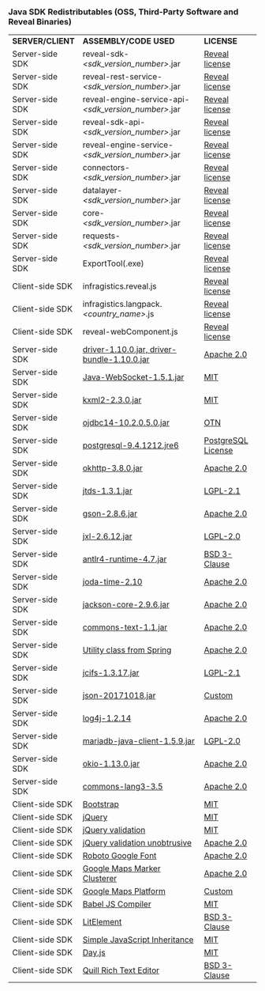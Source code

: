 ### Java SDK Redistributables (OSS, Third-Party Software and Reveal Binaries)

|              |                                                                                                               |                                                                                                            |
| ------------ | ------------------------------------------------------------------------------------------------------------- | ---------------------------------------------------------------------------------------------------------- |
| **SERVER/CLIENT** | **ASSEMBLY/CODE USED**                                                                                                 | **LICENSE**                                                                                                |
| Server-side SDK | reveal-sdk-*<sdk_version_number>*.jar | [Reveal license](https://www.revealbi.io/terms-of-use) |
| Server-side SDK | reveal-rest-service-*<sdk_version_number>*.jar | [Reveal license](https://www.revealbi.io/terms-of-use) |
| Server-side SDK | reveal-engine-service-api-*<sdk_version_number>*.jar | [Reveal license](https://www.revealbi.io/terms-of-use) |
| Server-side SDK| reveal-sdk-api-*<sdk_version_number>*.jar | [Reveal license](https://www.revealbi.io/terms-of-use) |
| Server-side SDK | reveal-engine-service-*<sdk_version_number>*.jar | [Reveal license](https://www.revealbi.io/terms-of-use) |
| Server-side SDK | connectors-*<sdk_version_number>*.jar | [Reveal license](https://www.revealbi.io/terms-of-use) |
| Server-side SDK | datalayer-*<sdk_version_number>*.jar | [Reveal license](https://www.revealbi.io/terms-of-use) |
| Server-side SDK | core-*<sdk_version_number>*.jar | [Reveal license](https://www.revealbi.io/terms-of-use) |
| Server-side SDK | requests-*<sdk_version_number>*.jar | [Reveal license](https://www.revealbi.io/terms-of-use) |
| Server-side SDK | ExportTool(.exe) | [Reveal license](https://www.revealbi.io/terms-of-use) |
| Client-side SDK | infragistics.reveal.js | [Reveal license](https://www.revealbi.io/terms-of-use) |
| Client-side SDK | infragistics.langpack.*<country_name>*.js | [Reveal license](https://www.revealbi.io/terms-of-use) |
| Client-side SDK | reveal-webComponent.js | [Reveal license](https://www.revealbi.io/terms-of-use) |
| Server-side SDK | [driver-1.10.0.jar, driver-bundle-1.10.0.jar](https://github.com/microsoft/playwright-java) | [Apache 2.0](https://opensource.org/licenses/apache2.0.php) |
| Server-side SDK | [Java-WebSocket-1.5.1.jar](https://github.com/TooTallNate/Java-WebSocket) | [MIT](https://opensource.org/licenses/mit-license.html) |
| Server-side SDK | [kxml2-2.3.0.jar](https://github.com/stefanhaustein/kxml2) | [MIT](https://opensource.org/licenses/mit-license.html) |
| Server-side SDK | [ojdbc14-10.2.0.5.0.jar](https://mvnrepository.com/artifact/com.oracle/ojdbc14) | [OTN](https://www.oracle.com/downloads/licenses/distribution-license.html) |
| Server-side SDK | [postgresql-9.4.1212.jre6](https://www.postgresql.org/download/) | [PostgreSQL License](https://github.com/npgsql/npgsql/blob/master/LICENSE) |
| Server-side SDK  | [okhttp-3.8.0.jar](https://github.com/square/okhttp) | [Apache 2.0](https://opensource.org/licenses/apache2.0.php) |
| Server-side SDK | [jtds-1.3.1.jar](http://jtds.sourceforge.net/) | [LGPL-2.1](https://www.gnu.org/licenses/old-licenses/lgpl-2.1.en.html) |
| Server-side SDK | [gson-2.8.6.jar](https://github.com/google/gson) | [Apache 2.0](https://opensource.org/licenses/apache2.0.php) |
| Server-side SDK | [jxl-2.6.12.jar](https://sourceforge.net/projects/jexcelapi/) | [LGPL-2.0](https://www.gnu.org/licenses/old-licenses/lgpl-2.0.html) |
| Server-side SDK | [antlr4-runtime-4.7.jar](https://www.antlr.org/download.html) | [BSD 3-Clause](https://opensource.org/licenses/BSD-3-Clause) |
| Server-side SDK | [joda-time-2.10](https://www.joda.org/joda-time) | [Apache 2.0](https://opensource.org/licenses/apache2.0.php) |
| Server-side SDK  | [jackson-core-2.9.6.jar](https://github.com/FasterXML/jackson-core) | [Apache 2.0](https://opensource.org/licenses/apache2.0.php) |
| Server-side SDK | [commons-text-1.1.jar](http://commons.apache.org/proper/commons-text/) | [Apache 2.0](https://opensource.org/licenses/apache2.0.php) |
| Server-side SDK | [Utility class from Spring](https://github.com/spring-projects/spring-framework) | [Apache 2.0](https://opensource.org/licenses/apache2.0.php) |
| Server-side SDK | [jcifs-1.3.17.jar](https://www.jcifs.org/) | [LGPL-2.1](https://www.gnu.org/licenses/old-licenses/lgpl-2.1.en.html) |
| Server-side SDK | [json-20171018.jar](https://github.com/stleary/JSON-java) | [Custom](https://github.com/stleary/JSON-java/blob/master/LICENSE) |
| Server-side SDK | [log4j-1.2.14](http://logging.apache.org/log4j/1.2/) | [Apache 2.0](https://opensource.org/licenses/apache2.0.php) |
| Server-side SDK | [mariadb-java-client-1.5.9.jar](https://github.com/mariadb-corporation/mariadb-connector-j) | [LGPL-2.0](https://www.gnu.org/licenses/old-licenses/lgpl-2.0.html) |
| Server-side SDK | [okio-1.13.0.jar](https://github.com/square/okio) | [Apache 2.0](https://opensource.org/licenses/apache2.0.php) |
| Server-side SDK | [commons-lang3-3.5](http://projects.apache.org/projects/commons_lang.html) | [Apache 2.0](https://opensource.org/licenses/apache2.0.php) |
| Client-side SDK | [Bootstrap](https://github.com/twbs/bootstrap) | [MIT](https://opensource.org/licenses/mit-license.html)  |
| Client-side SDK | [jQuery](https://jquery.org/license/) | [MIT](https://opensource.org/licenses/mit-license.html)  |
| Client-side SDK | [jQuery validation](https://github.com/jquery-validation) | [MIT](https://opensource.org/licenses/mit-license.html) |
| Client-side SDK | [jQuery validation unobtrusive](https://github.com/aspnet/jquery-validation-unobtrusive/) | [Apache 2.0](https://opensource.org/licenses/apache2.0.php)  |
| Client-side SDK | [Roboto Google Font](https://fonts.google.com/specimen/Roboto) | [Apache 2.0](https://opensource.org/licenses/apache2.0.php)  |
| Client-side SDK | [Google Maps Marker Clusterer](https://github.com/googlemaps/js-marker-clusterer) | [Apache 2.0](https://opensource.org/licenses/apache2.0.php)  |
| Client-side SDK | [Google Maps Platform](https://developers.google.com/maps/documentation) | [Custom](https://cloud.google.com/maps-platform/terms)  |
| Client-side SDK | [Babel JS Compiler](https://github.com/babel/babel) | [MIT](https://opensource.org/licenses/mit-license.html)  |
| Client-side SDK | [LitElement](https://github.com/Polymer/lit-element) | [BSD 3-Clause](https://opensource.org/licenses/BSD-3-Clause)  |
| Client-side SDK | [Simple JavaScript Inheritance](https://johnresig.com/blog/simple-javascript-inheritance/) | [MIT](https://opensource.org/licenses/mit-license.html)  |
| Client-side SDK | [Day.js](https://www.npmjs.com/package/dayjs) | [MIT](https://opensource.org/licenses/mit-license.html)  |
| Client-side SDK | [Quill Rich Text Editor](https://quilljs.com/) | [BSD 3-Clause](https://opensource.org/licenses/BSD-3-Clause)  |